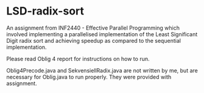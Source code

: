 # LSD-radix-sort
An assignment from INF2440 - Effective Parallel Programming which involved implementing a parallelised implementation of the Least Significant Digit radix sort and achieving speedup as compared to the sequential implementation.

Please read Oblig 4 report for instructions on how to run.

Oblig4Precode.java and SekvensiellRadix.java are not written by me, but are necessary for Oblig.java to run properly. They were provided with assignment.
